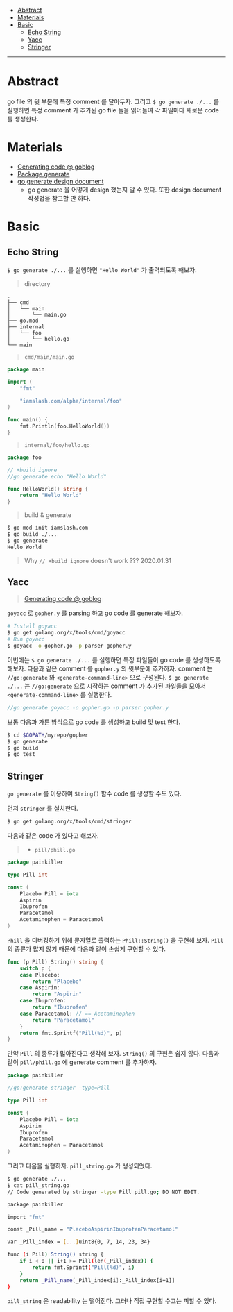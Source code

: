 - [Abstract](#abstract)
- [Materials](#materials)
- [Basic](#basic)
	- [Echo String](#echo-string)
	- [Yacc](#yacc)
	- [Stringer](#stringer)

----

# Abstract

go file 의 윗 부분에 특정 comment 를 달아두자. 그리고 `$ go generate ./...` 를 실행하면
특정 comment 가 추가된 go file 들을 읽어들여 각 파일마다 새로운 code 를 생성한다.

# Materials

* [Generating code @ goblog](https://go.dev/blog/generate)
* [Package generate](https://golang.org/pkg/cmd/go/internal/generate/)
* [go generate design document](https://docs.google.com/document/d/1V03LUfjSADDooDMhe-_K59EgpTEm3V8uvQRuNMAEnjg/edit)
  * go generate 을 어떻게 design 했는지 알 수 있다. 또한 design document 작성법을 참고할 만 하다.

# Basic

## Echo String

`$ go generate ./...` 를 실행하면 `"Hello World"` 가 출력되도록 해보자.

> directory

```
.
├── cmd
│   └── main
│       └── main.go
├── go.mod
├── internal
│   └── foo
│       └── hello.go
└── main
```

> `cmd/main/main.go`

```go
package main

import (
	"fmt"

	"iamslash.com/alpha/internal/foo"
)

func main() {
	fmt.Println(foo.HelloWorld())
}
```

> `internal/foo/hello.go`

```go
package foo

// +build ignore
//go:generate echo "Hello World"

func HelloWorld() string {
	return "Hello World"
}
```

> build & generate

```bash
$ go mod init iamslash.com
$ go build ./...
$ go generate
Hello World
```

> Why `// +build ignore` doesn't work ??? 2020.01.31

## Yacc

> [Generating code @ goblog](https://go.dev/blog/generate)

`goyacc` 로 `gopher.y` 를 parsing 하고 go code 를 generate 해보자.

```bash
# Install goyacc
$ go get golang.org/x/tools/cmd/goyacc
# Run goyacc
$ goyacc -o gopher.go -p parser gopher.y
```

이번에는 `$ go generate ./...` 를 실행하면 특정 파일들이 go code 를 생성하도록
해보자. 다음과 같은 comment 를 `gopher.y` 의 윗부분에 추가하자. comment 는
`//go:generate` 와 `<generate-command-line>` 으로 구성된다. `$ go generate ./...` 는 `//go:generate` 으로 시작하는 comment 가 추가된 파일들을 모아서 `<generate-command-line>` 를
실행한다.

```go
//go:generate goyacc -o gopher.go -p parser gopher.y
```

보통 다음과 가튼 방식으로 go code 를 생성하고 build 및 test 한다.

```bash
$ cd $GOPATH/myrepo/gopher
$ go generate
$ go build
$ go test
```

## Stringer

`go generate` 를 이용하여 `String()` 함수 code 를 생성할 수도 있다.  

먼저 `stringer` 를 설치한다.

```bash
$ go get golang.org/x/tools/cmd/stringer
```

다음과 같은 code 가 있다고 해보자.

> * `pill/phill.go`

```go
package painkiller

type Pill int

const (
    Placebo Pill = iota
    Aspirin
    Ibuprofen
    Paracetamol
    Acetaminophen = Paracetamol
)
```

`Phill` 을 디버깅하기 위해 문자열로 출력하는 `Phill::String()` 을 구현해 보자. `Pill`
의 종류가 많지 않기 때문에 다음과 같이 손쉽게 구현할 수 있다. 

```go
func (p Pill) String() string {
    switch p {
    case Placebo:
        return "Placebo"
    case Aspirin:
        return "Aspirin"
    case Ibuprofen:
        return "Ibuprofen"
    case Paracetamol: // == Acetaminophen
        return "Paracetamol"
    }
    return fmt.Sprintf("Pill(%d)", p)
}
```

만약 `Pill` 의 종류가 많아진다고 생각해 보자. `String()` 의 구현은 쉽지 않다.
다음과 같이 `pill/phill.go` 에 generate comment 를 추가하자.

```go
package painkiller

//go:generate stringer -type=Pill

type Pill int

const (
    Placebo Pill = iota
    Aspirin
    Ibuprofen
    Paracetamol
    Acetaminophen = Paracetamol
)
```

그리고 다음을 실행하자. `pill_string.go` 가 생성되었다.

```bash
$ go generate ./...
$ cat pill_string.go
// Code generated by stringer -type Pill pill.go; DO NOT EDIT.

package painkiller

import "fmt"

const _Pill_name = "PlaceboAspirinIbuprofenParacetamol"

var _Pill_index = [...]uint8{0, 7, 14, 23, 34}

func (i Pill) String() string {
    if i < 0 || i+1 >= Pill(len(_Pill_index)) {
        return fmt.Sprintf("Pill(%d)", i)
    }
    return _Pill_name[_Pill_index[i]:_Pill_index[i+1]]
}
```

`pill_string` 은 readability 는 떨어진다. 그러나 직접 구현할 수고는
피할 수 있다.
